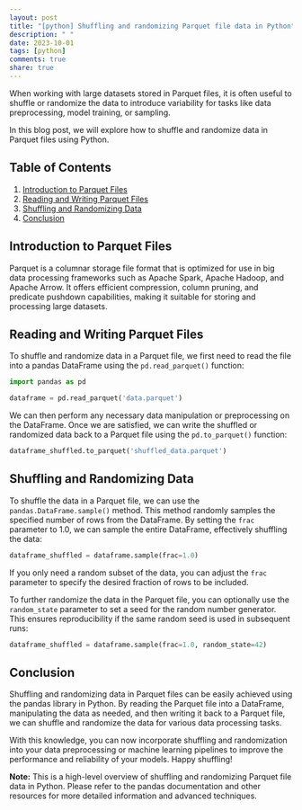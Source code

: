 ```yaml
---
layout: post
title: "[python] Shuffling and randomizing Parquet file data in Python"
description: " "
date: 2023-10-01
tags: [python]
comments: true
share: true
---
```


When working with large datasets stored in Parquet files, it is often useful to shuffle or randomize the data to introduce variability for tasks like data preprocessing, model training, or sampling.

In this blog post, we will explore how to shuffle and randomize data in Parquet files using Python.

## Table of Contents
1. [Introduction to Parquet Files](#introduction-to-parquet-files)
2. [Reading and Writing Parquet Files](#reading-and-writing-parquet-files)
3. [Shuffling and Randomizing Data](#shuffling-and-randomizing-data)
4. [Conclusion](#conclusion)

## Introduction to Parquet Files

Parquet is a columnar storage file format that is optimized for use in big data processing frameworks such as Apache Spark, Apache Hadoop, and Apache Arrow. It offers efficient compression, column pruning, and predicate pushdown capabilities, making it suitable for storing and processing large datasets.

## Reading and Writing Parquet Files

To shuffle and randomize data in a Parquet file, we first need to read the file into a pandas DataFrame using the `pd.read_parquet()` function:

```python
import pandas as pd

dataframe = pd.read_parquet('data.parquet')
```

We can then perform any necessary data manipulation or preprocessing on the DataFrame. Once we are satisfied, we can write the shuffled or randomized data back to a Parquet file using the `pd.to_parquet()` function:

```python
dataframe_shuffled.to_parquet('shuffled_data.parquet')
```

## Shuffling and Randomizing Data

To shuffle the data in a Parquet file, we can use the `pandas.DataFrame.sample()` method. This method randomly samples the specified number of rows from the DataFrame. By setting the `frac` parameter to 1.0, we can sample the entire DataFrame, effectively shuffling the data:

```python
dataframe_shuffled = dataframe.sample(frac=1.0)
```

If you only need a random subset of the data, you can adjust the `frac` parameter to specify the desired fraction of rows to be included.

To further randomize the data in the Parquet file, you can optionally use the `random_state` parameter to set a seed for the random number generator. This ensures reproducibility if the same random seed is used in subsequent runs:

```python
dataframe_shuffled = dataframe.sample(frac=1.0, random_state=42)
```

## Conclusion

Shuffling and randomizing data in Parquet files can be easily achieved using the pandas library in Python. By reading the Parquet file into a DataFrame, manipulating the data as needed, and then writing it back to a Parquet file, we can shuffle and randomize the data for various data processing tasks.

With this knowledge, you can now incorporate shuffling and randomization into your data preprocessing or machine learning pipelines to improve the performance and reliability of your models. Happy shuffling!

**Note:** This is a high-level overview of shuffling and randomizing Parquet file data in Python. Please refer to the pandas documentation and other resources for more detailed information and advanced techniques.